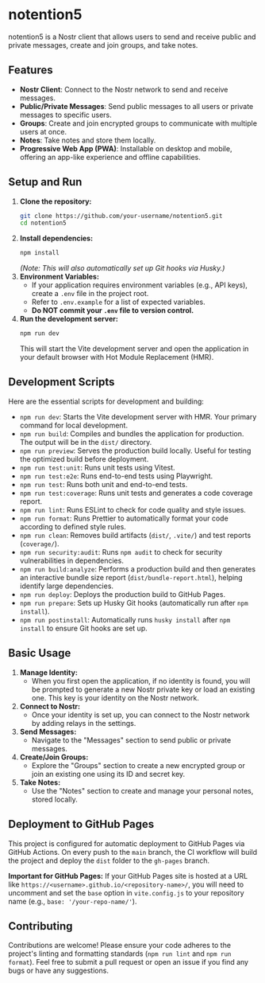 # notention5

notention5 is a Nostr client that allows users to send and receive public and private messages, create and join groups, and take notes.

## Features

-   **Nostr Client**: Connect to the Nostr network to send and receive messages.
-   **Public/Private Messages**: Send public messages to all users or private messages to specific users.
-   **Groups**: Create and join encrypted groups to communicate with multiple users at once.
-   **Notes**: Take notes and store them locally.
-   **Progressive Web App (PWA)**: Installable on desktop and mobile, offering an app-like experience and offline capabilities.

## Setup and Run

1.  **Clone the repository:**
    ```bash
    git clone https://github.com/your-username/notention5.git
    cd notention5
    ```
2.  **Install dependencies:**
    ```bash
    npm install
    ```
    *(Note: This will also automatically set up Git hooks via Husky.)*
3.  **Environment Variables:**
    -   If your application requires environment variables (e.g., API keys), create a `.env` file in the project root.
    -   Refer to `.env.example` for a list of expected variables.
    -   **Do NOT commit your `.env` file to version control.**
4.  **Run the development server:**
    ```bash
    npm run dev
    ```
    This will start the Vite development server and open the application in your default browser with Hot Module Replacement (HMR).

## Development Scripts

Here are the essential scripts for development and building:

-   `npm run dev`: Starts the Vite development server with HMR. Your primary command for local development.
-   `npm run build`: Compiles and bundles the application for production. The output will be in the `dist/` directory.
-   `npm run preview`: Serves the production build locally. Useful for testing the optimized build before deployment.
-   `npm run test:unit`: Runs unit tests using Vitest.
-   `npm run test:e2e`: Runs end-to-end tests using Playwright.
-   `npm run test`: Runs both unit and end-to-end tests.
-   `npm run test:coverage`: Runs unit tests and generates a code coverage report.
-   `npm run lint`: Runs ESLint to check for code quality and style issues.
-   `npm run format`: Runs Prettier to automatically format your code according to defined style rules.
-   `npm run clean`: Removes build artifacts (`dist/`, `.vite/`) and test reports (`coverage/`).
-   `npm run security:audit`: Runs `npm audit` to check for security vulnerabilities in dependencies.
-   `npm run build:analyze`: Performs a production build and then generates an interactive bundle size report (`dist/bundle-report.html`), helping identify large dependencies.
-   `npm run deploy`: Deploys the production build to GitHub Pages.
-   `npm run prepare`: Sets up Husky Git hooks (automatically run after `npm install`).
-   `npm run postinstall`: Automatically runs `husky install` after `npm install` to ensure Git hooks are set up.

## Basic Usage

1.  **Manage Identity:**
    -   When you first open the application, if no identity is found, you will be prompted to generate a new Nostr private key or load an existing one. This key is your identity on the Nostr network.
2.  **Connect to Nostr:**
    -   Once your identity is set up, you can connect to the Nostr network by adding relays in the settings.
3.  **Send Messages:**
    -   Navigate to the "Messages" section to send public or private messages.
4.  **Create/Join Groups:**
    -   Explore the "Groups" section to create a new encrypted group or join an existing one using its ID and secret key.
5.  **Take Notes:**
    -   Use the "Notes" section to create and manage your personal notes, stored locally.

## Deployment to GitHub Pages

This project is configured for automatic deployment to GitHub Pages via GitHub Actions.
On every push to the `main` branch, the CI workflow will build the project and deploy the `dist` folder to the `gh-pages` branch.

**Important for GitHub Pages:**
If your GitHub Pages site is hosted at a URL like `https://<username>.github.io/<repository-name>/`, you will need to uncomment and set the `base` option in `vite.config.js` to your repository name (e.g., `base: '/your-repo-name/'`).

## Contributing

Contributions are welcome! Please ensure your code adheres to the project's linting and formatting standards (`npm run lint` and `npm run format`). Feel free to submit a pull request or open an issue if you find any bugs or have any suggestions.

